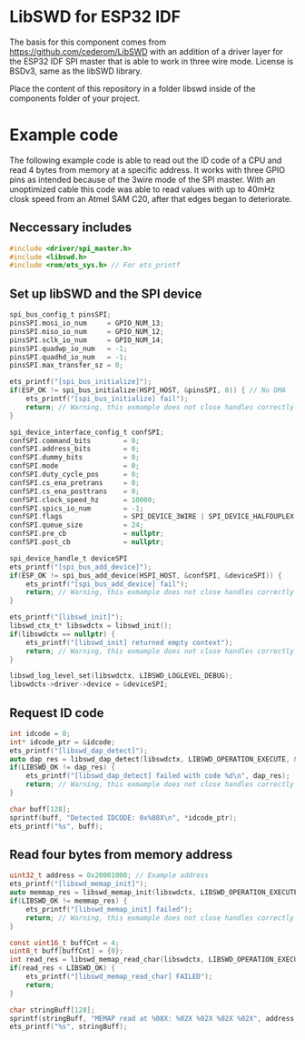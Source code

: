 # LibSWD for ESP32 IDF

The basis for this component comes from https://github.com/cederom/LibSWD with an addition of a driver layer for the ESP32 IDF SPI master that is able to work in three wire mode. License is BSDv3, same as the libSWD library. 

Place the content of this repository in a folder libswd inside of the components folder of your project.

# Example code

The following example code is able to read out the ID code of a CPU and read 4 bytes from memory at a specific address. It works with three GPIO pins as intended because of the 3wire mode of the SPI master. With an unoptimized cable this code was able to read values with up to 40mHz closk speed from an Atmel SAM C20, after that edges began to deteriorate.

## Neccessary includes
```c
#include <driver/spi_master.h>
#include <libswd.h>
#include <rom/ets_sys.h> // For ets_printf
```

## Set up libSWD and the SPI device
```c
spi_bus_config_t pinsSPI;
pinsSPI.mosi_io_num     = GPIO_NUM_13;
pinsSPI.miso_io_num     = GPIO_NUM_12;
pinsSPI.sclk_io_num     = GPIO_NUM_14;
pinsSPI.quadwp_io_num   = -1;
pinsSPI.quadhd_io_num   = -1;
pinsSPI.max_transfer_sz = 0;

ets_printf("[spi_bus_initialize]");
if(ESP_OK != spi_bus_initialize(HSPI_HOST, &pinsSPI, 0)) { // No DMA
    ets_printf("[spi_bus_initialize] fail");
    return; // Warning, this exmample does not close handles correctly
}

spi_device_interface_config_t confSPI;
confSPI.command_bits        = 0;
confSPI.address_bits        = 0;
confSPI.dummy_bits          = 0;
confSPI.mode                = 0;
confSPI.duty_cycle_pos      = 0;
confSPI.cs_ena_pretrans     = 0;
confSPI.cs_ena_posttrans    = 0;
confSPI.clock_speed_hz      = 10000;
confSPI.spics_io_num        = -1;
confSPI.flags               = SPI_DEVICE_3WIRE | SPI_DEVICE_HALFDUPLEX | SPI_DEVICE_BIT_LSBFIRST;
confSPI.queue_size          = 24;
confSPI.pre_cb              = nullptr;
confSPI.post_cb             = nullptr;

spi_device_handle_t deviceSPI
ets_printf("[spi_bus_add_device]");
if(ESP_OK != spi_bus_add_device(HSPI_HOST, &confSPI, &deviceSPI)) {
    ets_printf("[spi_bus_add_device] fail");
    return; // Warning, this exmample does not close handles correctly
}

ets_printf("[libswd_init]");
libswd_ctx_t* libswdctx = libswd_init();
if(libswdctx == nullptr) {
    ets_printf("[libswd_init] returned empty context");
    return; // Warning, this exmample does not close handles correctly
}

libswd_log_level_set(libswdctx, LIBSWD_LOGLEVEL_DEBUG);
libswdctx->driver->device = &deviceSPI;
```

## Request ID code
```c
int idcode = 0;
int* idcode_ptr = &idcode;
ets_printf("[libswd_dap_detect]");
auto dap_res = libswd_dap_detect(libswdctx, LIBSWD_OPERATION_EXECUTE, &idcode_ptr);
if(LIBSWD_OK != dap_res) {
    ets_printf("[libswd_dap_detect] failed with code %d\n", dap_res);
    return; // Warning, this exmample does not close handles correctly
}

char buff[128];
sprintf(buff, "Detected IDCODE: 0x%08X\n", *idcode_ptr);
ets_printf("%s", buff);
```

## Read four bytes from memory address
```c
uint32_t address = 0x20001000; // Example address
ets_printf("[libswd_memap_init]");
auto memmap_res = libswd_memap_init(libswdctx, LIBSWD_OPERATION_EXECUTE);
if(LIBSWD_OK != memmap_res) {
    ets_printf("[libswd_memap_init] failed");
    return; // Warning, this exmample does not close handles correctly
}

const uint16_t buffCnt = 4;
uint8_t buff[buffCnt] = {0};    
int read_res = libswd_memap_read_char(libswdctx, LIBSWD_OPERATION_EXECUTE, address, buffCnt, (char*)&buff);
if(read_res < LIBSWD_OK) {
    ets_printf("[libswd_memap_read_char] FAILED");
    return;
}

char stringBuff[128];
sprintf(stringBuff, "MEMAP read at %08X: %02X %02X %02X %02X", address, buff[0], buff[1], buff[2], buff[3]);
ets_printf("%s", stringBuff);
```